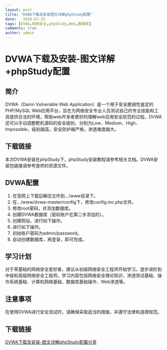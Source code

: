 ```yaml
---
layout: post
title: "DVWA下载及安装图文详解phpStudy配置"
date:   2020-01-25
tags: [DVWA,网络安全,phpStudy,Web,数据库]
comments: true
author: admin
---
```

# DVWA下载及安装-图文详解+phpStudy配置

## 简介
DVWA（Damn Vulnerable Web Application）是一个用于安全脆弱性鉴定的PHP/MySQL Web应用平台，旨在为网络安全专业人员测试自己的专业技能和工具提供合法的环境，帮助web开发者更好的理解web应用安全防范的过程。DVWA还可以手动调整靶机源码的安全级别，分别为Low、Medium、High、Impossible，级别越高，安全防护越严格，渗透难度越大。

## 下载链接
本次DVWA安装在phpStudy下，phpStudy安装教程请参考相关文档。DVWA安装包链接请参考提供的资源文件。

## DVWA配置
1. 在官网上下载后解压文件到.../www目录下。
2. 在.../www/dvwa-master/config下，修改config.inc.php文件。
3. 修改root密码，并添加数据库。
4. 创建DVWA数据库（密码账户在第二步添加的）。
5. 创建网站，进行如下操作。
6. 进行如下操作。
7. 初始账户密码为admin/password。
8. 自动创建数据库，再登录，即可完成。

## 学习计划
对于零基础的网络安全爱好者，建议从初级网络安全工程师开始学习，逐步进阶到中级和高级网络安全工程师。学习内容包括网络安全理论知识、渗透测试基础、操作系统基础、计算机网络基础、数据库基础操作、Web渗透等。

## 注意事项
在使用DVWA进行安全测试时，请确保采取适当的措施，并遵守法律和道德规范。

## 下载链接

[DVWA下载及安装-图文详解phpStudy配置分享](https://pan.quark.cn/s/75a0242325f7)